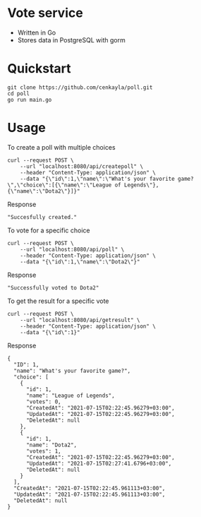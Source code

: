 # Vote service

- Written in Go
- Stores data in PostgreSQL with gorm

# Quickstart
```shell
git clone https://github.com/cenkayla/poll.git
cd poll
go run main.go
```
# Usage

To create a poll with multiple choices
```shell
curl --request POST \
	--url "localhost:8080/api/createpoll" \
	--header "Content-Type: application/json" \
	--data "{\"id\":1,\"name\":\"What's your favorite game?\",\"choice\":[{\"name\":\"League of Legends\"},{\"name\":\"Dota2\"}]}"
```
Response
```shell
"Succesfully created."
```

To vote for a specific choice
```shell
curl --request POST \
	--url "localhost:8080/api/poll" \
	--header "Content-Type: application/json" \
	--data "{\"id\":1,\"name\":\"Dota2\"}"
```
Response
```shell
"Successfully voted to Dota2"
```

To get the result for a specific vote
```shell
curl --request POST \
	--url "localhost:8080/api/getresult" \
	--header "Content-Type: application/json" \
	--data "{\"id\":1}"
```
Response
```shell
{
  "ID": 1,
  "name": "What's your favorite game?",
  "choice": [
    {
      "id": 1,
      "name": "League of Legends",
      "votes": 0,
      "CreatedAt": "2021-07-15T02:22:45.96279+03:00",
      "UpdatedAt": "2021-07-15T02:22:45.96279+03:00",
      "DeletedAt": null
    },
    {
      "id": 1,
      "name": "Dota2",
      "votes": 1,
      "CreatedAt": "2021-07-15T02:22:45.96279+03:00",
      "UpdatedAt": "2021-07-15T02:27:41.6796+03:00",
      "DeletedAt": null
    }
  ],
  "CreatedAt": "2021-07-15T02:22:45.961113+03:00",
  "UpdatedAt": "2021-07-15T02:22:45.961113+03:00",
  "DeletedAt": null
}
```
